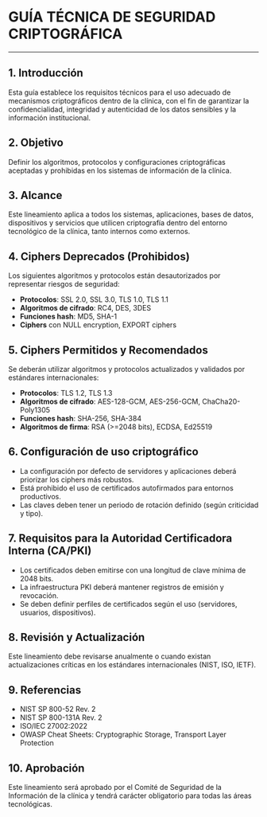# **GUÍA TÉCNICA DE SEGURIDAD CRIPTOGRÁFICA**

---

## **1. Introducción**
Esta guía establece los requisitos técnicos para el uso adecuado de mecanismos criptográficos dentro de la clínica, con el fin de garantizar la confidencialidad, integridad y autenticidad de los datos sensibles y la información institucional.

## **2. Objetivo**
Definir los algoritmos, protocolos y configuraciones criptográficas aceptadas y prohibidas en los sistemas de información de la clínica.

## **3. Alcance**
Este lineamiento aplica a todos los sistemas, aplicaciones, bases de datos, dispositivos y servicios que utilicen criptografía dentro del entorno tecnológico de la clínica, tanto internos como externos.

## **4. Ciphers Deprecados (Prohibidos)**
Los siguientes algoritmos y protocolos están desautorizados por representar riesgos de seguridad:

- **Protocolos**: SSL 2.0, SSL 3.0, TLS 1.0, TLS 1.1
- **Algoritmos de cifrado**: RC4, DES, 3DES
- **Funciones hash**: MD5, SHA-1
- **Ciphers** con NULL encryption, EXPORT ciphers

## **5. Ciphers Permitidos y Recomendados**
Se deberán utilizar algoritmos y protocolos actualizados y validados por estándares internacionales:

- **Protocolos**: TLS 1.2, TLS 1.3
- **Algoritmos de cifrado**: AES-128-GCM, AES-256-GCM, ChaCha20-Poly1305
- **Funciones hash**: SHA-256, SHA-384
- **Algoritmos de firma**: RSA (>=2048 bits), ECDSA, Ed25519

## **6. Configuración de uso criptográfico**
- La configuración por defecto de servidores y aplicaciones deberá priorizar los ciphers más robustos.
- Está prohibido el uso de certificados autofirmados para entornos productivos.
- Las claves deben tener un periodo de rotación definido (según criticidad y tipo).

## **7. Requisitos para la Autoridad Certificadora Interna (CA/PKI)**
- Los certificados deben emitirse con una longitud de clave mínima de 2048 bits.
- La infraestructura PKI deberá mantener registros de emisión y revocación.
- Se deben definir perfiles de certificados según el uso (servidores, usuarios, dispositivos).

## **8. Revisión y Actualización**
Este lineamiento debe revisarse anualmente o cuando existan actualizaciones críticas en los estándares internacionales (NIST, ISO, IETF).

## **9. Referencias**
- NIST SP 800-52 Rev. 2
- NIST SP 800-131A Rev. 2
- ISO/IEC 27002:2022
- OWASP Cheat Sheets: Cryptographic Storage, Transport Layer Protection

## **10. Aprobación**
Este lineamiento será aprobado por el Comité de Seguridad de la Información de la clínica y tendrá carácter obligatorio para todas las áreas tecnológicas.
